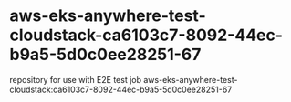 # aws-eks-anywhere-test-cloudstack-ca6103c7-8092-44ec-b9a5-5d0c0ee28251-67
repository for use with E2E test job aws-eks-anywhere-test-cloudstack:ca6103c7-8092-44ec-b9a5-5d0c0ee28251-67
